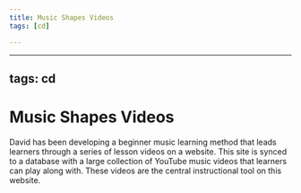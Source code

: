 ```yaml
---
title: Music Shapes Videos
tags: [cd]

---
```


---
tags: cd
---
# Music Shapes Videos

David has been developing a beginner music learning method that leads learners through a series of lesson videos on a website. This site is synced to a database with a large collection of YouTube music videos that learners can play along with. These videos are the central instructional tool on this website.